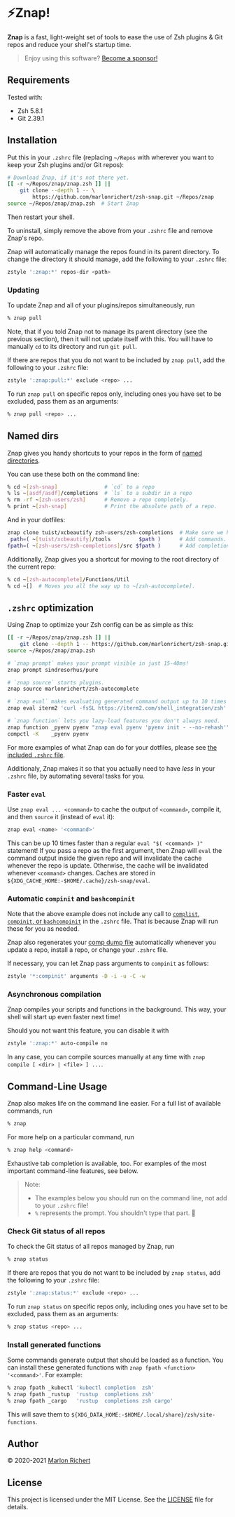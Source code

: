 # ⚡️Znap!
**Znap** is a fast, light-weight set of tools to ease the use of Zsh plugins &
Git repos and reduce your shell's startup time.

> Enjoy using this software? [Become a sponsor!](https://github.com/sponsors/marlonrichert)

## Requirements
Tested with:
* Zsh 5.8.1
* Git 2.39.1

## Installation
Put this in your `.zshrc` file (replacing `~/Repos` with wherever you want to
keep your Zsh plugins and/or Git repos):
```sh
# Download Znap, if it's not there yet.
[[ -r ~/Repos/znap/znap.zsh ]] ||
    git clone --depth 1 -- \
        https://github.com/marlonrichert/zsh-snap.git ~/Repos/znap
source ~/Repos/znap/znap.zsh  # Start Znap
```
Then restart your shell.

To uninstall, simply remove the above from your `.zshrc` file and remove Znap's repo.

Znap will automatically manage the repos found in its parent directory.  To change the directory it should manage, add
the following to your `.zshrc` file:
```sh
zstyle ':znap:*' repos-dir <path>
```

### Updating
To update Znap and all of your plugins/repos simultaneously, run
```sh
% znap pull
```

Note, that if you told Znap not to manage its parent directory (see the previous section), then it will not update
itself with this.  You will have to manually `cd` to its directory and run `git pull`.

If there are repos that you do not want to be included by `znap pull`, add the following to your `.zshrc` file:
```sh
zstyle ':znap:pull:*' exclude <repo> ...
```

To run `znap pull` on specific repos only, including ones you have set to be excluded, pass them as an arguments:
```sh
% znap pull <repo> ...
```

## Named dirs
Znap gives you handy shortcuts to your repos in the form of [named
directories](http://zsh.sourceforge.net/Doc/Release/Expansion.html#Filename-Expansion).

You can use these both on the command line:
```sh
% cd ~[zsh-snap]               # `cd` to a repo
% ls ~[asdf/asdf]/completions  # `ls` to a subdir in a repo
% rm -rf ~[zsh-users/zsh]      # Remove a repo completely.
% print ~[zsh-snap]            # Print the absolute path of a repo.
```

And in your dotfiles:
```sh
znap clone tuist/xcbeautify zsh-users/zsh-completions  # Make sure we have the repos we need.
 path=( ~[tuist/xcbeautify]/tools         $path )      # Add commands.
fpath=( ~[zsh-users/zsh-completions]/src $fpath )      # Add completions.
```

Additionally, Znap gives you a shortcut for moving to the root directory of the current repo:
```sh
% cd ~[zsh-autocomplete]/Functions/Util
% cd ~[]  # Moves you all the way up to ~[zsh-autocomplete].
```

## `.zshrc` optimization
Using Znap to optimize your Zsh config can be as simple as this:
```sh
[[ -r ~/Repos/znap/znap.zsh ]] ||
    git clone --depth 1 -- https://github.com/marlonrichert/zsh-snap.git ~/Repos/znap
source ~/Repos/znap/znap.zsh

# `znap prompt` makes your prompt visible in just 15-40ms!
znap prompt sindresorhus/pure

# `znap source` starts plugins.
znap source marlonrichert/zsh-autocomplete

# `znap eval` makes evaluating generated command output up to 10 times faster.
znap eval iterm2 'curl -fsSL https://iterm2.com/shell_integration/zsh'

# `znap function` lets you lazy-load features you don't always need.
znap function _pyenv pyenv "znap eval pyenv 'pyenv init - --no-rehash'"
compctl -K    _pyenv pyenv
```

For more examples of what Znap can do for your dotfiles, please see [the included `.zshrc`
file](.zshrc).

Additionaly, Znap makes it so that you actually need to have _less_ in your `.zshrc` file, by
automating several tasks for you.

### Faster `eval`
Use `znap eval ... <command>` to cache the output of `<command>`, compile it, and then `source` it (instead of `eval` it):
```sh
znap eval <name> '<command>'
```
This can be up 10 times faster than a regular `eval "$( <command> )"` statement!  If you pass a repo as the first
argument, then Znap will `eval` the command output inside the given repo and will invalidate the cache whenever the repo
is update.  Otherwise, the cache will be invalidated whenever `<command>` changes.  Caches are stored in
`${XDG_CACHE_HOME:-$HOME/.cache}/zsh-snap/eval`.

### Automatic `compinit` and `bashcompinit`
Note that the above example does not include any call to
[`complist`](http://zsh.sourceforge.net/Doc/Release/Zsh-Modules.html#The-zsh_002fcomplist-Module),
[`compinit`, or
`bashcompinit`](http://zsh.sourceforge.net/Doc/Release/Completion-System.html#Initialization) in
the `.zshrc` file. That is because Znap will run these for you as needed.

Znap also regenerates your [comp dump
file](http://zsh.sourceforge.net/Doc/Release/Completion-System.html#Use-of-compinit) automatically whenever you update a
repo, install a repo, or change your `.zshrc` file.

If necessary, you can let Znap pass arguments to `compinit` as follows:
```sh
zstyle '*:compinit' arguments -D -i -u -C -w
```

### Asynchronous compilation
Znap compiles your scripts and functions in the background. This way, your shell will start up even
faster next time!

Should you not want this feature, you can disable it with
```sh
zstyle ':znap:*' auto-compile no
```

In any case, you can compile sources manually at any time with
`znap compile [ <dir> | <file> ] ...`.

## Command-Line Usage
Znap also makes life on the command line easier.  For a full list of available commands, run
```sh
% znap
```
For more help on a particular command, run
```sh
% znap help <command>
```
Exhaustive tab completion is available, too.  For examples of the most important command-line features, see below.

> Note:
> * The examples below you should run on the command line, not add to your `.zshrc` file!
> * `%` represents the prompt.  You shouldn't type that part.  🙂

### Check Git status of all repos
To check the Git status of all repos managed by Znap, run
```sh
% znap status
```

If there are repos that you do not want to be included by `znap status`, add the following to your `.zshrc` file:
```sh
zstyle ':znap:status:*' exclude <repo> ...
```

To run `znap status` on specific repos only, including ones you have set to be excluded, pass them as an arguments:
```sh
% znap status <repo> ...
```

### Install generated functions
Some commands generate output that should be loaded as a function.  You can install these generated functions with
`znap fpath <function> '<command>'`.  For example:
```sh
% znap fpath _kubectl 'kubectl completion  zsh'
% znap fpath _rustup  'rustup  completions zsh'
% znap fpath _cargo   'rustup  completions zsh cargo'
```

This will save them to `${XDG_DATA_HOME:-$HOME/.local/share}/zsh/site-functions`.

## Author
© 2020-2021 [Marlon Richert](https://github.com/marlonrichert)

## License
This project is licensed under the MIT License. See the [LICENSE](LICENSE) file for details.
